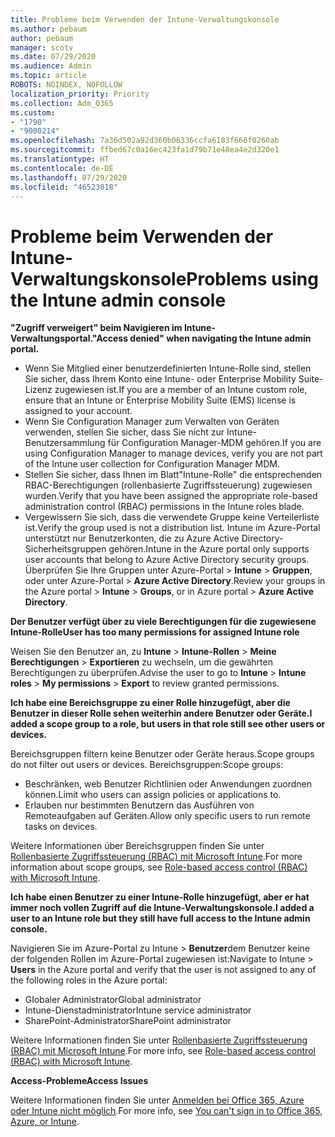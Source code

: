```yaml
---
title: Probleme beim Verwenden der Intune-Verwaltungskonsole
ms.author: pebaum
author: pebaum
manager: scotv
ms.date: 07/29/2020
ms.audience: Admin
ms.topic: article
ROBOTS: NOINDEX, NOFOLLOW
localization_priority: Priority
ms.collection: Adm_O365
ms.custom:
- "1790"
- "9000214"
ms.openlocfilehash: 7a36d502a92d360b06336ccfa6183f666f0260ab
ms.sourcegitcommit: ffbed67c0a16ec423fa1d79b71e48ea4e2d320e1
ms.translationtype: HT
ms.contentlocale: de-DE
ms.lasthandoff: 07/29/2020
ms.locfileid: "46523018"
---
```

# <a name="problems-using-the-intune-admin-console"></a><span data-ttu-id="66dc4-102">Probleme beim Verwenden der Intune-Verwaltungskonsole</span><span class="sxs-lookup"><span data-stu-id="66dc4-102">Problems using the Intune admin console</span></span>

<span data-ttu-id="66dc4-103">**"Zugriff verweigert" beim Navigieren im Intune-Verwaltungsportal.**</span><span class="sxs-lookup"><span data-stu-id="66dc4-103">**"Access denied" when navigating the Intune admin portal.**</span></span>

- <span data-ttu-id="66dc4-104">Wenn Sie Mitglied einer benutzerdefinierten Intune-Rolle sind, stellen Sie sicher, dass Ihrem Konto eine Intune- oder Enterprise Mobility Suite-Lizenz zugewiesen ist.</span><span class="sxs-lookup"><span data-stu-id="66dc4-104">If you are a member of an Intune custom role, ensure that an Intune or Enterprise Mobility Suite (EMS) license is assigned to your account.</span></span>
- <span data-ttu-id="66dc4-105">Wenn Sie Configuration Manager zum Verwalten von Geräten verwenden, stellen Sie sicher, dass Sie nicht zur Intune-Benutzersammlung für Configuration Manager-MDM gehören.</span><span class="sxs-lookup"><span data-stu-id="66dc4-105">If you are using Configuration Manager to manage devices, verify you are not part of the Intune user collection for Configuration Manager MDM.</span></span>
- <span data-ttu-id="66dc4-106">Stellen Sie sicher, dass Ihnen im Blatt"Intune-Rolle" die entsprechenden RBAC-Berechtigungen (rollenbasierte Zugriffssteuerung) zugewiesen wurden.</span><span class="sxs-lookup"><span data-stu-id="66dc4-106">Verify that you have been assigned the appropriate role-based administration control (RBAC) permissions in the Intune roles blade.</span></span>
- <span data-ttu-id="66dc4-107">Vergewissern Sie sich, dass die verwendete Gruppe keine Verteilerliste ist.</span><span class="sxs-lookup"><span data-stu-id="66dc4-107">Verify the group used is not a distribution list.</span></span> <span data-ttu-id="66dc4-108">Intune im Azure-Portal unterstützt nur Benutzerkonten, die zu Azure Active Directory-Sicherheitsgruppen gehören.</span><span class="sxs-lookup"><span data-stu-id="66dc4-108">Intune in the Azure portal only supports user accounts that belong to Azure Active Directory security groups.</span></span> <span data-ttu-id="66dc4-109">Überprüfen Sie Ihre Gruppen unter Azure-Portal > **Intune** > **Gruppen**, oder unter Azure-Portal > **Azure Active Directory**.</span><span class="sxs-lookup"><span data-stu-id="66dc4-109">Review your groups in the Azure portal > **Intune** > **Groups**, or in Azure portal > **Azure Active Directory**.</span></span>

<span data-ttu-id="66dc4-110">**Der Benutzer verfügt über zu viele Berechtigungen für die zugewiesene Intune-Rolle**</span><span class="sxs-lookup"><span data-stu-id="66dc4-110">**User has too many permissions for assigned Intune role**</span></span>

<span data-ttu-id="66dc4-111">Weisen Sie den Benutzer an, zu **Intune** > **Intune-Rollen** > **Meine Berechtigungen** > **Exportieren** zu wechseln, um die gewährten Berechtigungen zu überprüfen.</span><span class="sxs-lookup"><span data-stu-id="66dc4-111">Advise the user to go to **Intune** > **Intune roles** > **My permissions** > **Export** to review granted permissions.</span></span>

<span data-ttu-id="66dc4-112">**Ich habe eine Bereichsgruppe zu einer Rolle hinzugefügt, aber die Benutzer in dieser Rolle sehen weiterhin andere Benutzer oder Geräte.**</span><span class="sxs-lookup"><span data-stu-id="66dc4-112">**I added a scope group to a role, but users in that role still see other users or devices.**</span></span>

<span data-ttu-id="66dc4-113">Bereichsgruppen filtern keine Benutzer oder Geräte heraus.</span><span class="sxs-lookup"><span data-stu-id="66dc4-113">Scope groups do not filter out users or devices.</span></span> <span data-ttu-id="66dc4-114">Bereichsgruppen:</span><span class="sxs-lookup"><span data-stu-id="66dc4-114">Scope groups:</span></span>

- <span data-ttu-id="66dc4-115">Beschränken, web Benutzer Richtlinien oder Anwendungen zuordnen können.</span><span class="sxs-lookup"><span data-stu-id="66dc4-115">Limit who users can assign policies or applications to.</span></span>
- <span data-ttu-id="66dc4-116">Erlauben nur bestimmten Benutzern das Ausführen von Remoteaufgaben auf Geräten.</span><span class="sxs-lookup"><span data-stu-id="66dc4-116">Allow only specific users to run remote tasks on devices.</span></span>

<span data-ttu-id="66dc4-117">Weitere Informationen über Bereichsgruppen finden Sie unter [Rollenbasierte Zugriffssteuerung (RBAC) mit Microsoft Intune](https://docs.microsoft.com/intune/role-based-access-control).</span><span class="sxs-lookup"><span data-stu-id="66dc4-117">For more information about scope groups, see  [Role-based access control (RBAC) with Microsoft Intune](https://docs.microsoft.com/intune/role-based-access-control).</span></span>

<span data-ttu-id="66dc4-118">**Ich habe einen Benutzer zu einer Intune-Rolle hinzugefügt, aber er hat immer noch vollen Zugriff auf die Intune-Verwaltungskonsole.**</span><span class="sxs-lookup"><span data-stu-id="66dc4-118">**I added a user to an Intune role but they still have full access to the Intune admin console.**</span></span>

<span data-ttu-id="66dc4-119">Navigieren Sie im Azure-Portal zu Intune > **Benutzer**dem Benutzer keine der folgenden Rollen im Azure-Portal zugewiesen ist:</span><span class="sxs-lookup"><span data-stu-id="66dc4-119">Navigate to Intune > **Users** in the Azure portal and verify that the user is not assigned to any of the following roles in the Azure portal:</span></span>

- <span data-ttu-id="66dc4-120">Globaler Administrator</span><span class="sxs-lookup"><span data-stu-id="66dc4-120">Global administrator</span></span>
- <span data-ttu-id="66dc4-121">Intune-Dienstadministrator</span><span class="sxs-lookup"><span data-stu-id="66dc4-121">Intune service administrator</span></span>
- <span data-ttu-id="66dc4-122">SharePoint-Administrator</span><span class="sxs-lookup"><span data-stu-id="66dc4-122">SharePoint administrator</span></span>

<span data-ttu-id="66dc4-123">Weitere Informationen finden Sie unter [Rollenbasierte Zugriffssteuerung (RBAC) mit Microsoft Intune](https://docs.microsoft.com/intune/role-based-access-control).</span><span class="sxs-lookup"><span data-stu-id="66dc4-123">For more info, see [Role-based access control (RBAC) with Microsoft Intune](https://docs.microsoft.com/intune/role-based-access-control).</span></span>

<span data-ttu-id="66dc4-124">**Access-Probleme**</span><span class="sxs-lookup"><span data-stu-id="66dc4-124">**Access Issues**</span></span>

<span data-ttu-id="66dc4-125">Weitere Informationen finden Sie unter [Anmelden bei Office 365, Azure oder Intune nicht möglich](https://support.microsoft.com/help/2412085/you-can-t-sign-in-to-office-365-azure-or-intune).</span><span class="sxs-lookup"><span data-stu-id="66dc4-125">For more info, see [You can't sign in to Office 365, Azure, or Intune](https://support.microsoft.com/help/2412085/you-can-t-sign-in-to-office-365-azure-or-intune).</span></span>